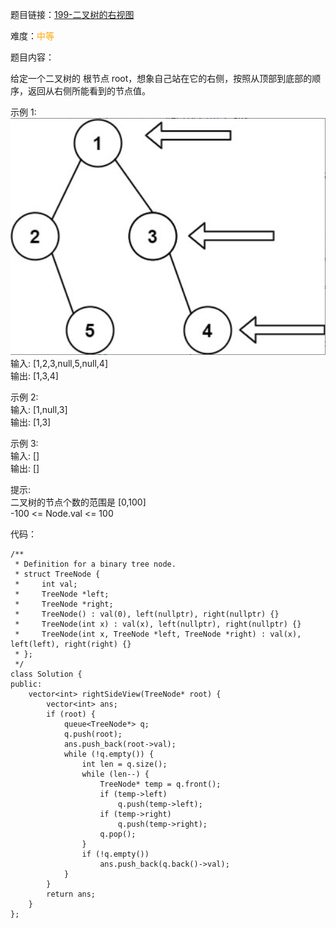 题目链接：[199-二叉树的右视图](https://leetcode-cn.com/problems/binary-tree-right-side-view/)

难度：<font color="Orange">中等</font>

题目内容：

给定一个二叉树的 根节点 root，想象自己站在它的右侧，按照从顶部到底部的顺序，返回从右侧所能看到的节点值。

示例 1:<br>
![示例1](./199-二叉树的右视图.png)<br>
输入: [1,2,3,null,5,null,4]<br>
输出: [1,3,4]

示例 2:<br>
输入: [1,null,3]<br>
输出: [1,3]

示例 3:<br>
输入: []<br>
输出: []

提示:<br>
二叉树的节点个数的范围是 [0,100]<br>
-100 <= Node.val <= 100 


代码：
```
/**
 * Definition for a binary tree node.
 * struct TreeNode {
 *     int val;
 *     TreeNode *left;
 *     TreeNode *right;
 *     TreeNode() : val(0), left(nullptr), right(nullptr) {}
 *     TreeNode(int x) : val(x), left(nullptr), right(nullptr) {}
 *     TreeNode(int x, TreeNode *left, TreeNode *right) : val(x), left(left), right(right) {}
 * };
 */
class Solution {
public:
    vector<int> rightSideView(TreeNode* root) {
        vector<int> ans;
        if (root) {
            queue<TreeNode*> q;
            q.push(root);
            ans.push_back(root->val);
            while (!q.empty()) {
                int len = q.size();
                while (len--) {
                    TreeNode* temp = q.front();
                    if (temp->left)
                        q.push(temp->left);
                    if (temp->right)
                        q.push(temp->right);
                    q.pop();
                }
                if (!q.empty())
                    ans.push_back(q.back()->val);
            }
        }
        return ans;
    }
};
```